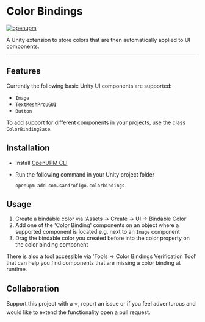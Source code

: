 # Color Bindings

[![openupm](https://img.shields.io/npm/v/com.sandrofigo.colorbindings?label=openupm&registry_uri=https://package.openupm.com)](https://openupm.com/packages/com.sandrofigo.colorbindings/)

A Unity extension to store colors that are then automatically applied to UI components.

---

## Features

Currently the following basic Unity UI components are supported:

- `Image`
- `TextMeshProUGUI`
- `Button`

To add support for different components in your projects, use the class `ColorBindingBase`.

## Installation

- Install [OpenUPM CLI](https://github.com/openupm/openupm-cli#installation)
- Run the following command in your Unity project folder

  ```
  openupm add com.sandrofigo.colorbindings
  ```

## Usage

1. Create a bindable color via 'Assets -> Create -> UI -> Bindable Color'
2. Add one of the 'Color Binding' components on an object where a supported component is located e.g. next to an `Image` component
3. Drag the bindable color you created before into the color property on the color binding component

There is also a tool accessible via 'Tools -> Color Bindings Verification Tool' that can help you find components that are missing a color binding at runtime.

## Collaboration

Support this project with a ⭐️, report an issue or if you feel adventurous and would like to extend the functionality open a pull request.


